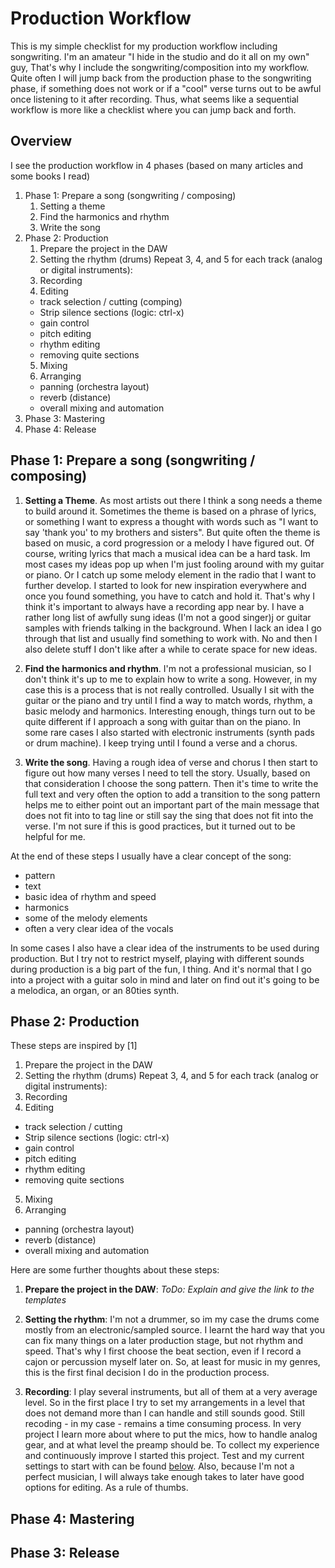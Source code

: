 # Production Workflow

This is my simple checklist for my production workflow including songwriting. I'm an amateur "I hide in the studio and do it all on my own" guy, That's why I include the songwriting/composition into my workflow. Quite often I will jump back from the production phase to the songwriting phase, if something does not work or if a "cool" verse turns out to be awful once listening to it after recording. Thus, what seems like a sequential workflow is more like a checklist where you can jump back and forth.

## Overview
I see the production workflow in 4 phases (based on many articles and some books I read)

1. Phase 1: Prepare a song (songwriting / composing)
   1.  Setting a theme
   2. Find the harmonics and rhythm
   3. Write the song
2. Phase 2: Production
   1. Prepare the project in the DAW
   2. Setting the rhythm (drums)
      Repeat 3, 4, and 5 for each track (analog or digital instruments):
   3. Recording
   4. Editing
     * track selection / cutting (comping)
     * Strip silence sections (logic: ctrl-x)
     * gain control
     * pitch editing
     * rhythm editing
     * removing quite sections
   5. Mixing
   6. Arranging 
     * panning (orchestra layout)
     * reverb (distance)
     * overall mixing and automation
  3. Phase 3: Mastering
  4. Phase 4: Release

## Phase 1: Prepare a song (songwriting / composing)

1. **Setting a Theme**. As most artists out there I think a song needs a theme to build around it. Sometimes the theme is based on a phrase of lyrics, or something I want to express a thought with words such as "I want to say 'thank you' to my brothers and sisters". But quite often the theme is based on music, a cord progression or a melody I have figured out. Of course, writing lyrics that mach a musical idea can be a hard task. Im most cases my ideas pop up when I'm just fooling around with my guitar or piano. Or I catch up some melody element in the radio that I want to further develop. I started to look for new inspiration everywhere and once you found something, you have to catch and hold it. That's why I think it's important to always have a recording app near by. I have a rather long list of awfully sung ideas (I'm not a good singer)j or guitar samples with friends talking in the background. When I lack an idea I go through that list and usually find something to work with. No and then I also delete stuff I don't like after a while to cerate space for new ideas.
  
2. **Find the harmonics and rhythm**. I'm not a professional musician, so I don't think it's up to me to explain how to write a song. However, in my case this is a process that is not really controlled. Usually I sit with the guitar or the piano and try until I find a way to match words, rhythm, a basic melody and harmonics. Interesting enough, things turn out to be quite different if I approach a song with guitar than on the piano. In some rare cases I also started with electronic instruments (synth pads or drum machine). I keep trying until I found a verse and a chorus.

3. **Write the song**. Having a rough idea of verse and chorus I then start to figure out how many verses I need to tell the story. Usually, based on that consideration I choose the song pattern. Then it's time to write the full text and very often the option to add a transition to the song pattern helps me to either point out an important part of the main message that does not fit into to tag line or still say the sing that does not fit into the verse. I'm not sure if this is good practices, but it turned out to be helpful for me. 

At the end of these steps I usually have a clear concept of the song:
* pattern
* text
* basic idea of rhythm and speed
* harmonics
* some of the melody elements
* often a very clear idea of the vocals

In some cases I also have a clear idea of the instruments to be used during production. But I try not to restrict myself, playing with different sounds during production is a big part of the fun, I thing. And it's normal that I go into a project with a guitar solo in mind and later on find out it's going to be a melodica, an organ, or an 80ties synth.

## Phase 2: Production
These steps are inspired by [1]

1. Prepare the project in the DAW
2. Setting the rhythm (drums)
   Repeat 3, 4, and 5 for each track (analog or digital instruments):
3. Recording
4. Editing
  * track selection / cutting
  * Strip silence sections (logic: ctrl-x)
  * gain control
  * pitch editing
  * rhythm editing
  * removing quite sections
5. Mixing
6. Arranging 
  * panning (orchestra layout)
  * reverb (distance)
  * overall mixing and automation

Here are some further thoughts about these steps:

1. **Prepare the project in the DAW**: *ToDo: Explain and give the link to the templates*
   
2. **Setting the rhythm**: I'm not a drummer, so im my case the drums come mostly from an electronic/sampled source. I learnt the hard way that you can fix many things on a later production stage, but not rhythm and speed. That's why I first choose the beat section, even if I record a cajon or percussion myself later on. So, at least for music in my genres, this is the first final decision I do in the production process.
   
3. **Recording**: I play several instruments, but all of them at a very average level. So in the first place I try to set my arrangements in a level that does not demand more than I can handle and still sounds good. Still recoding - in my case - remains a time consuming process. In very project I learn more about where to put the mics, how to handle analog gear, and at what level the preamp should be. To collect my experience and continuously improve I started this project. Test and my current settings to start with can be found [below](#recording-settings). Also, because I'm not a perfect musician, I will always take enough takes to later have good options for editing. As a rule of thumbs.

## Phase 4: Mastering

## Phase 3: Release

